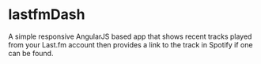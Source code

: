 lastfmDash
==========

A simple responsive AngularJS based app that shows recent tracks played from your Last.fm account then provides a link to the track in Spotify if one can be found.
